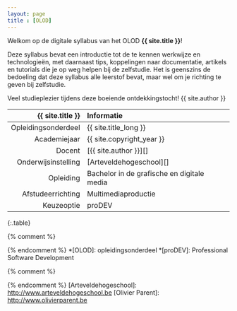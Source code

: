 ```yaml
---
layout: page
title : [OLOD]
---
```


Welkom op de digitale syllabus van het OLOD **{{ site.title }}**!

Deze syllabus bevat een introductie tot de te kennen werkwijze en technologieën, met daarnaast tips, koppelingen naar documentatie, artikels en tutorials die je op weg helpen bij de zelfstudie. Het is geenszins de bedoeling dat deze syllabus alle leerstof bevat, maar wel om je richting te geven bij zelfstudie.

Veel studieplezier tijdens deze boeiende ontdekkingstocht!
{{ site.author }}

|   {{ site.title }}  | Informatie                                 |
| -------------------:|:------------------------------------------ |
| Opleidingsonderdeel | {{ site.title_long }}                      |
|        Academiejaar | {{ site.copyright_year }}                  |
|              Docent | [{{ site.author }}][]                      |
| Onderwijsinstelling | [Arteveldehogeschool][]                    |
|           Opleiding | Bachelor in de grafische en digitale media |
|   Afstudeerrichting | Multimediaproductie                        |
|          Keuzeoptie | proDEV                                     |
{:.table}


{% comment %}
<!-- ⚓ Afkortingen -->
{% endcomment %}
*[OLOD]:                    opleidingsonderdeel
*[proDEV]:                  Professional Software Development

{% comment %}
<!-- ⚓ Hyperlinks -->
{% endcomment %}
[Arteveldehogeschool]:      http://www.arteveldehogeschool.be
[Olivier Parent]:           http://www.olivierparent.be